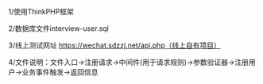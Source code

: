 1/使用ThinkPHP框架

2/数据库文件interview-user.sql

3/线上测试网址 https://wechat.sdzzj.net/api.php（线上自有项目）

4/文件说明：文件入口->注册请求->中间件(用于请求规则)->参数验证器->注册用户->业务事件触发->返回信息